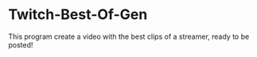 # Twitch-Best-Of-Gen
 This program create a video with the best clips of a streamer, ready to be posted! 

